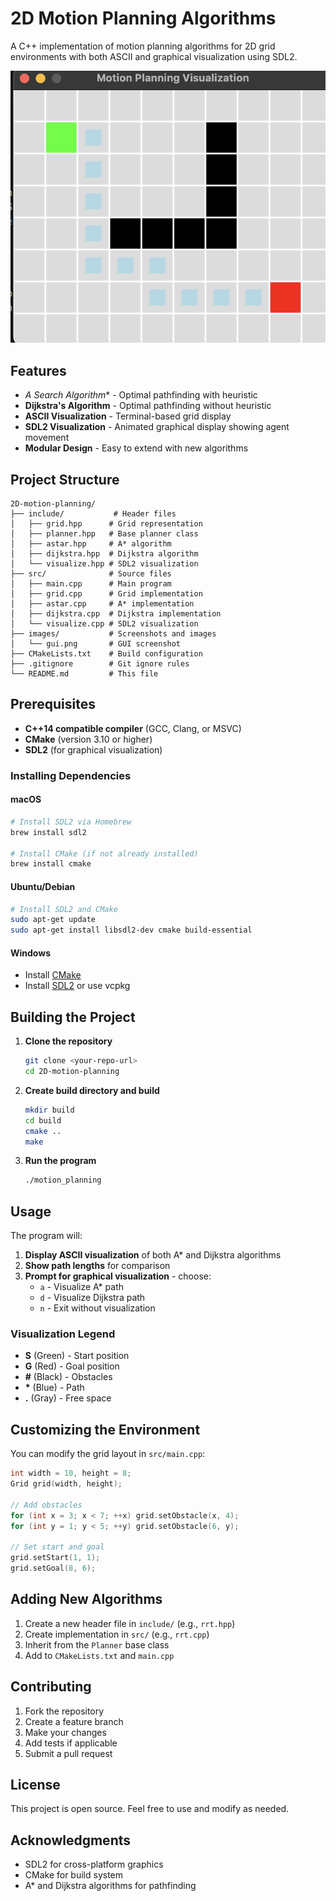 # 2D Motion Planning Algorithms

A C++ implementation of motion planning algorithms for 2D grid environments with both ASCII and graphical visualization using SDL2.

![Motion Planning GUI](images/gui.png)

## Features

- **A* Search Algorithm** - Optimal pathfinding with heuristic
- **Dijkstra's Algorithm** - Optimal pathfinding without heuristic
- **ASCII Visualization** - Terminal-based grid display
- **SDL2 Visualization** - Animated graphical display showing agent movement
- **Modular Design** - Easy to extend with new algorithms

## Project Structure

```
2D-motion-planning/
├── include/           # Header files
│   ├── grid.hpp      # Grid representation
│   ├── planner.hpp   # Base planner class
│   ├── astar.hpp     # A* algorithm
│   ├── dijkstra.hpp  # Dijkstra algorithm
│   └── visualize.hpp # SDL2 visualization
├── src/              # Source files
│   ├── main.cpp      # Main program
│   ├── grid.cpp      # Grid implementation
│   ├── astar.cpp     # A* implementation
│   ├── dijkstra.cpp  # Dijkstra implementation
│   └── visualize.cpp # SDL2 visualization
├── images/           # Screenshots and images
│   └── gui.png       # GUI screenshot
├── CMakeLists.txt    # Build configuration
├── .gitignore        # Git ignore rules
└── README.md         # This file
```

## Prerequisites

- **C++14 compatible compiler** (GCC, Clang, or MSVC)
- **CMake** (version 3.10 or higher)
- **SDL2** (for graphical visualization)

### Installing Dependencies

#### macOS
```bash
# Install SDL2 via Homebrew
brew install sdl2

# Install CMake (if not already installed)
brew install cmake
```

#### Ubuntu/Debian
```bash
# Install SDL2 and CMake
sudo apt-get update
sudo apt-get install libsdl2-dev cmake build-essential
```

#### Windows
- Install [CMake](https://cmake.org/download/)
- Install [SDL2](https://www.libsdl.org/download-2.0.php) or use vcpkg

## Building the Project

1. **Clone the repository**
   ```bash
   git clone <your-repo-url>
   cd 2D-motion-planning
   ```

2. **Create build directory and build**
   ```bash
   mkdir build
   cd build
   cmake ..
   make
   ```

3. **Run the program**
   ```bash
   ./motion_planning
   ```

## Usage

The program will:

1. **Display ASCII visualization** of both A* and Dijkstra algorithms
2. **Show path lengths** for comparison
3. **Prompt for graphical visualization** - choose:
   - `a` - Visualize A* path
   - `d` - Visualize Dijkstra path
   - `n` - Exit without visualization

### Visualization Legend

- **S** (Green) - Start position
- **G** (Red) - Goal position
- **#** (Black) - Obstacles
- **\*** (Blue) - Path
- **.** (Gray) - Free space

## Customizing the Environment

You can modify the grid layout in `src/main.cpp`:

```cpp
int width = 10, height = 8;
Grid grid(width, height);

// Add obstacles
for (int x = 3; x < 7; ++x) grid.setObstacle(x, 4);
for (int y = 1; y < 5; ++y) grid.setObstacle(6, y);

// Set start and goal
grid.setStart(1, 1);
grid.setGoal(8, 6);
```

## Adding New Algorithms

1. Create a new header file in `include/` (e.g., `rrt.hpp`)
2. Create implementation in `src/` (e.g., `rrt.cpp`)
3. Inherit from the `Planner` base class
4. Add to `CMakeLists.txt` and `main.cpp`

## Contributing

1. Fork the repository
2. Create a feature branch
3. Make your changes
4. Add tests if applicable
5. Submit a pull request

## License

This project is open source. Feel free to use and modify as needed.

## Acknowledgments

- SDL2 for cross-platform graphics
- CMake for build system
- A* and Dijkstra algorithms for pathfinding 